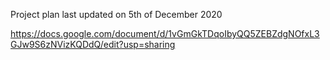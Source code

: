 
Project plan last updated on 5th of December 2020

https://docs.google.com/document/d/1vGmGkTDqoIbyQQ5ZEBZdgNOfxL3GJw9S6zNVizKQDdQ/edit?usp=sharing
